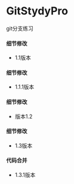 # GitStydyPro
git分支练习

#### 细节修改
* 1.1版本

#### 细节修改
* 1.1.1版本

#### 细节修改
* 版本1.2

#### 细节修改
* 1.3版本

#### 代码合并
* 1.3.1版本